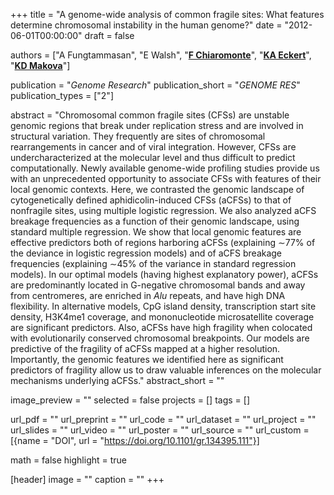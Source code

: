 +++
title = "A genome-wide analysis of common fragile sites: What features determine chromosomal instability in the human genome?"
date = "2012-06-01T00:00:00"
draft = false

authors = ["A Fungtammasan", "E Walsh", "[__F Chiaromonte__](https://sites.psu.edu/chiaromonte)", "[__KA Eckert__](https://pennstate.pure.elsevier.com/en/persons/kristin-eckert)", "[__KD Makova__](http://www.bx.psu.edu/makova_lab)"]

publication = "_Genome Research_"
publication_short = "_GENOME RES_"
publication_types = ["2"]

abstract = "Chromosomal common fragile sites (CFSs) are unstable genomic regions that break under replication stress and are involved in structural variation. They frequently are sites of chromosomal rearrangements in cancer and of viral integration. However, CFSs are undercharacterized at the molecular level and thus difficult to predict computationally. Newly available genome-wide profiling studies provide us with an unprecedented opportunity to associate CFSs with features of their local genomic contexts. Here, we contrasted the genomic landscape of cytogenetically defined aphidicolin-induced CFSs (aCFSs) to that of nonfragile sites, using multiple logistic regression. We also analyzed aCFS breakage frequencies as a function of their genomic landscape, using standard multiple regression. We show that local genomic features are effective predictors both of regions harboring aCFSs (explaining ∼77% of the deviance in logistic regression models) and of aCFS breakage frequencies (explaining ∼45% of the variance in standard regression models). In our optimal models (having highest explanatory power), aCFSs are predominantly located in G-negative chromosomal bands and away from centromeres, are enriched in _Alu_ repeats, and have high DNA flexibility. In alternative models, CpG island density, transcription start site density, H3K4me1 coverage, and mononucleotide microsatellite coverage are significant predictors. Also, aCFSs have high fragility when colocated with evolutionarily conserved chromosomal breakpoints. Our models are predictive of the fragility of aCFSs mapped at a higher resolution. Importantly, the genomic features we identified here as significant predictors of fragility allow us to draw valuable inferences on the molecular mechanisms underlying aCFSs."
abstract_short = ""

image_preview = ""
selected = false
projects = []
tags = []

url_pdf = ""
url_preprint = ""
url_code = ""
url_dataset = ""
url_project = ""
url_slides = ""
url_video = ""
url_poster = ""
url_source = ""
url_custom = [{name = "DOI", url = "https://doi.org/10.1101/gr.134395.111"}]

math = false
highlight = true

[header]
image = ""
caption = ""
+++
